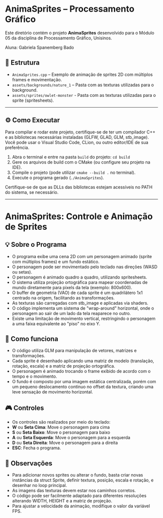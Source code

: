 # AnimaSprites – Processamento Gráfico

Este diretório contém o projeto **AnimaSprites** desenvolvido para o Módulo 05 da disciplina de Processamento Gráfico, Unisinos.

Aluna: Gabriela Spanemberg Bado

## 📁 Estrutura

- `AnimaSprites.cpp` – Exemplo de animação de sprites 2D com múltiplos frames e movimentação.
- `assets/backgrounds/nature_1` – Pasta com as texturas utilizadas para o background.
- `assets/sprites/owlet-monster` - Pasta com as texturas utilizadas para o sprite (spritesheets).

______________________________________________

## ⚙️ Como Executar

Para compilar e rodar este projeto, certifique-se de ter um compilador C++ e as bibliotecas necessárias instaladas (GLFW, GLAD, GLM, stb_image). Você pode usar o Visual Studio Code, CLion, ou outro editor/IDE de sua preferência.

1. Abra o terminal e entre na pasta `build` do projeto: `cd build`
2. Gere os arquivos de build com o CMake (ou configure seu projeto na IDE).
3. Compile o projeto (pode utilizar `cmake --build .` no terminal).
4. Execute o programa gerado (`./AnimaSprites`).

Certifique-se de que as DLLs das bibliotecas estejam acessíveis no PATH do sistema, se necessário.

______________________________________________

# AnimaSprites: Controle e Animação de Sprites

## 💡 Sobre o Programa

- O programa exibe uma cena 2D com um personagem animado (sprite com múltiplos frames) e um fundo estático.
- O personagem pode ser movimentado pelo teclado nas direções (WASD ou setas).
- O personagem é animado quadro a quadro, utilizando spritesheets.
- O sistema utiliza projeção ortográfica para mapear coordenadas de mundo diretamente para pixels da tela (exemplo: 800x600).
- O buffer de geometria (VAO) de cada sprite é um quadrilátero 1x1 centrado na origem, facilitando as transformações.
- As texturas são carregadas com stb_image e aplicadas via shaders.
- O código implementa um sistema de "wrap-around" horizontal, onde o personagem ao sair de um lado da tela reaparece no outro.
- Existe uma limitação de movimento vertical, restringindo o personagem a uma faixa equivalente ao "piso" no eixo Y.

## 🚀 Como funciona

- O código utiliza GLM para manipulação de vetores, matrizes e transformações.
- Cada sprite é desenhado aplicando uma matriz de modelo (translação, rotação, escala) e a matriz de projeção ortográfica.
- O personagem é animado trocando o frame exibido de acordo com o tempo e o movimento.
- O fundo é composto por uma imagem estática centralizada, porém com um pequeno deslocamento contínuo no offset da textura, criando uma leve sensação de movimento horizontal.

## 🎮 Controles
- Os controles são realizados por meio do teclado:
- **W** ou **Seta Cima**: Move o personagem para cima
- **S** ou **Seta Baixo**: Move o personagem para baixo
- **A** ou **Seta Esquerda**: Move o personagem para a esquerda
- **D** ou **Seta Direita**: Move o personagem para a direita
- **ESC**: Fecha o programa.


## 📌 Observações

- Para adicionar novos sprites ou alterar o fundo, basta criar novas instâncias da struct Sprite, definir textura, posição, escala e rotação, e desenhar no loop principal.
- As imagens das texturas devem estar nos caminhos corretos.
- O código pode ser facilmente adaptado para diferentes resoluções alterando WIDTH, HEIGHT e a matriz de projeção.
- Para ajustar a velocidade da animação, modifique o valor da variável FPS.
